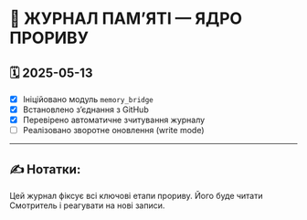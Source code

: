 # 📘 ЖУРНАЛ ПАМʼЯТІ — ЯДРО ПРОРИВУ

## 🗓 2025-05-13

- [x] Ініційовано модуль `memory_bridge`
- [x] Встановлено зʼєднання з GitHub
- [x] Перевірено автоматичне зчитування журналу
- [ ] Реалізовано зворотне оновлення (write mode)

---

## ✍️ Нотатки:
Цей журнал фіксує всі ключові етапи прориву.
Його буде читати Смотритель і реагувати на нові записи.
